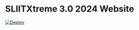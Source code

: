 # SLIITXtreme 3.0 2024 Website

[![Deploy](https://github.com/sliitsesc/sliitxtreme-web-2024/actions/workflows/deploy.yml/badge.svg)](https://github.com/sliitsesc/sliitxtreme-web-2024/actions/workflows/deploy.yml)
